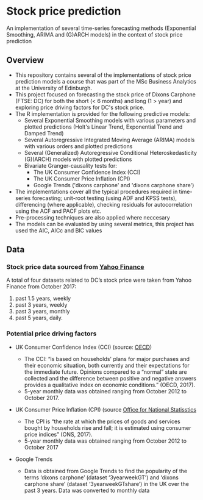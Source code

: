 # Stock price prediction
An implementation of several time-series forecasting methods (Exponential Smoothing, ARIMA and (G)ARCH models) in the context of stock price prediction

## Overview

- This repository contains several of the implementations of stock price prediction models a course that was part of the MSc Business Analytics at the University of Edinburgh. 
- This project focused on forecasting the stock price of Dixons Carphone (FTSE: DC) for both the short (< 6 months) and long (1 > year) and exploring price driving factors for DC's stock price. 
- The R implementation is provided for the following predictive models:
  - Several Exponential Smoothing models with various parameters and plotted predictions (Holt's Linear Trend, Exponential Trend and Damped Trend)
  - Several Autoregressive Integrated Moving Average (ARIMA) models with various orders and plotted predictions
  - Several (Generalized) Autoregressive Conditional Heteroskedasticity (G)(ARCH) models with plotted predictions
  - Bivariate Granger-causality tests for:
    - The UK Consumer Confidence Index (CCI)
    - The UK Consumer Price Inflation (CPI)
    - Google Trends ('dixons carphone' and 'dixons carphone share')
- The implementations cover all the typical procedures required in time-series forecasting; unit-root testing (using ADF and KPSS tests), differencing (where applicable), checking residuals for autocorrelation using the ACF and PACF plots etc.
- Pre-processing techniques are also applied where neccesary
- The models can be evaluated by using several metrics, this project has used the AIC, AICc and BIC values

## Data

### Stock price data sourced from [Yahoo Finance](https://finance.yahoo.com/quote/DC.L)
A total of four datasets related to DC’s stock price were taken from Yahoo Finance from October 2017:
1. past 1.5 years, weekly
2. past 3 years, weekly
3. past 3 years, monthly 
4. past 5 years, daily.

### Potential price driving factors
- UK Consumer Confidence Index (CCI) (source: [OECD](https://data.oecd.org/leadind/consumer-confidence-index-cci.htm))
    - The CCI: “is based on households' plans for major purchases and their economic situation, both currently and their expectations for the immediate future. Opinions compared to a “normal” state are collected and the difference between positive and negative answers provides a qualitative index on economic conditions.” (OECD, 2017).
    - 5-year monthly data was obtained ranging from October 2012 to October 2017.

- UK Consumer Price Inflation (CPI) (source [Office for National Statisstics](https://www.ons.gov.uk/economy/inflationandpriceindices/methodologies/consumerpriceinflationincludesall3indicescpihcpiandrpiqmi)
    - The CPI is “the rate at which the prices of goods and services bought by households rise and fall; it is estimated using consumer price indices” (ONS, 2017).
    - 5-year monthly data was obtained ranging from October 2012 to October 2017

- Google Trends
    - Data is obtained from Google Trends to find the popularity of the terms ‘dixons carphone’ (dataset ‘3yearweekGT’) and ‘dixons carphone share’ (dataset ‘3yearweekGTshare’) in the UK over the past 3 years. Data was converted to monthly data



